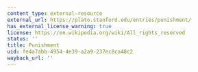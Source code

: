 ```yaml
---
content_type: external-resource
external_url: https://plato.stanford.edu/entries/punishment/
has_external_license_warning: true
license: https://en.wikipedia.org/wiki/All_rights_reserved
status: ''
title: Punishment
uid: fe4a7abb-4954-4e39-a2a9-237ec8ca48c2
wayback_url: ''
---
```

